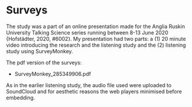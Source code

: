 # Surveys

The study was a part of an online presentation made for the Anglia Ruskin University Talking Science series running between 8-13 June 2020 {Hofstädter, 2020, #6002}. My presentation had two parts: a (1) 20 minute video introducing the research and the listening study and the (2) listening study using SurveyMonkey.  

The pdf version of the surveys:

- SurveyMonkey_285349906.pdf

As in the earlier listening study, the audio file used were uploaded to SoundCloud and for aesthetic reasons the web players minimised before embedding.
